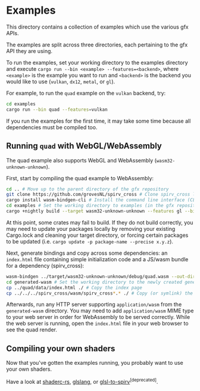 # Examples

This directory contains a collection of examples which use the various gfx APIs.

The examples are split across three directories, each pertaining to the gfx API they are using.

To run the examples, set your working directory to the examples directory and execute
`cargo run --bin <example> --features=<backend>`, where `<example>` is the example you want to run and `<backend>` is the backend you would like to use (`vulkan`, `dx12`, `metal`, or `gl`).

For example, to run the `quad` example on the `vulkan` backend, try:

```bash
cd examples
cargo run --bin quad --features=vulkan
```

If you run the examples for the first time, it may take some time because all dependencies must be compiled too.

## Running `quad` with WebGL/WebAssembly

The quad example also supports WebGL and WebAssembly (`wasm32-unknown-unknown`).

First, start by compiling the quad example to WebAssembly:

```bash
cd .. # Move up to the parent directory of the gfx repository
git clone https://github.com/grovesNL/spirv_cross # Clone spirv_cross locally
cargo install wasm-bindgen-cli # Install the command line interface (CLI) for wasm-bindgen
cd examples # Set the working directory to examples (in the gfx repository)
cargo +nightly build --target wasm32-unknown-unknown --features gl --bin quad # Build quad as wasm
```

At this point, some crates may fail to build. If they do not build correctly, you may need to update your packages locally by removing your existing Cargo.lock and cleaning your target directory, or forcing certain packages to be updated (i.e. `cargo update -p package-name --precise x.y.z`).

Next, generate bindings and copy across some dependencies: an `index.html` file containing simple initialization code and a JS/wasm bundle for a dependency (spirv_cross):

```bash
wasm-bindgen ../target/wasm32-unknown-unknown/debug/quad.wasm --out-dir ../examples/generated-wasm --web
cd generated-wasm # Set the working directory to the newly created generated-wasm directory
cp ../quad/data/index.html ./ # Copy the index page
cp ../../../spirv_cross/wasm/spirv_cross*.* ./ # Copy (or symlink) the spirv_cross bundle
```

Afterwards, run any HTTP server supporting `application/wasm` from the `generated-wasm` directory. You may need to add `application/wasm` MIME type to your web server in order for WebAssembly to be served correctly. While the web server is running, open the `index.html` file in your web browser to see the quad render.

## Compiling your own shaders

Now that you've gotten the examples running, you probably want to use your own shaders.

Have a look at [shaderc-rs](https://crates.io/crates/shaderc), [glslang](https://github.com/KhronosGroup/glslang), or [glsl-to-spirv](https://crates.io/crates/glsl-to-spirv)<sup>[deprecated]</sup>.
